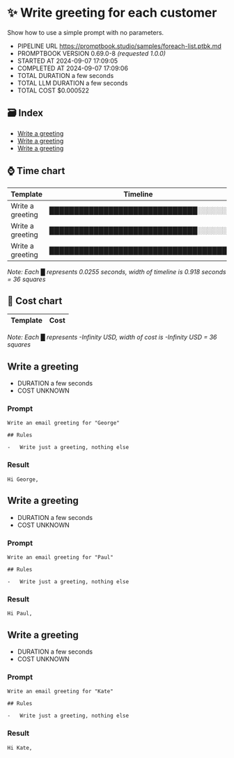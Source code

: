 # ✨ Write greeting for each customer

Show how to use a simple prompt with no parameters.

-   PIPELINE URL https://promptbook.studio/samples/foreach-list.ptbk.md
-   PROMPTBOOK VERSION 0.69.0-8 _(requested 1.0.0)_
-   STARTED AT 2024-09-07 17:09:05
-   COMPLETED AT 2024-09-07 17:09:06
-   TOTAL DURATION a few seconds
-   TOTAL LLM DURATION a few seconds
-   TOTAL COST $0.000522

## 🗃 Index

-   [Write a greeting](#write-a-greeting)
-   [Write a greeting](#write-a-greeting)
-   [Write a greeting](#write-a-greeting)

## ⌚ Time chart

| Template         | Timeline                             |
| ---------------- | ------------------------------------ |
| Write a greeting | ██████████████████████████████░░░░░░ |
| Write a greeting | ██████████████████████████████░░░░░░ |
| Write a greeting | ████████████████████████████████████ |

_Note: Each █ represents 0.0255 seconds, width of timeline is 0.918 seconds = 36 squares_

## 💸 Cost chart

| Template | Cost |
| -------- | ---- |

_Note: Each █ represents -Infinity USD, width of cost is -Infinity USD = 36 squares_

## Write a greeting

-   DURATION a few seconds
-   COST UNKNOWN

### Prompt

```
Write an email greeting for "George"

## Rules

-   Write just a greeting, nothing else
```

### Result

```
Hi George,
```

## Write a greeting

-   DURATION a few seconds
-   COST UNKNOWN

### Prompt

```
Write an email greeting for "Paul"

## Rules

-   Write just a greeting, nothing else
```

### Result

```
Hi Paul,
```

## Write a greeting

-   DURATION a few seconds
-   COST UNKNOWN

### Prompt

```
Write an email greeting for "Kate"

## Rules

-   Write just a greeting, nothing else
```

### Result

```
Hi Kate,
```

